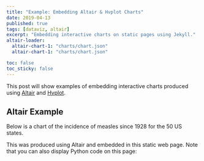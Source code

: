 ```yaml
---
title: "Example: Embedding Altair & Hvplot Charts"
date: 2019-04-13
published: true
tags: [dataviz, altair]
excerpt: "Embedding interactive charts on static pages using Jekyll."
altair-loader:
  altair-chart-1: "charts/chart.json"
  altair-chart-1: "charts/chart.json"

toc: false
toc_sticky: false
---
```




This post will show examples of embedding interactive charts produced using [Altair](https://altair-viz.github.io) and [Hvplot](https://hvplot.pyviz.org/).

## Altair Example

Below is a chart of the incidence of measles since 1928 for the 50 US states.

<div id="altair-chart-1"></div>

This was produced using Altair and embedded in this static web page. Note that you can also display Python code on this page:
